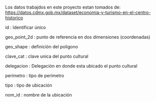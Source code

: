 Los datos trabajdos en este proyecto estan tomados de: https://datos.cdmx.gob.mx/dataset/economia-y-turismo-en-el-centro-historico

id  : Identificar único

geo_point_2d : punto de referencia en dos dimensiones (coordenadas)

geo_shape : definición del poligono

clave_cat : clave unica del punto cultural

delegacion : Delegación en donde esta ubicado el punto cultural

perimetro : tipo de perímetro

tipo : tipo de ubicación 

nom_id : nombre de la ubicación